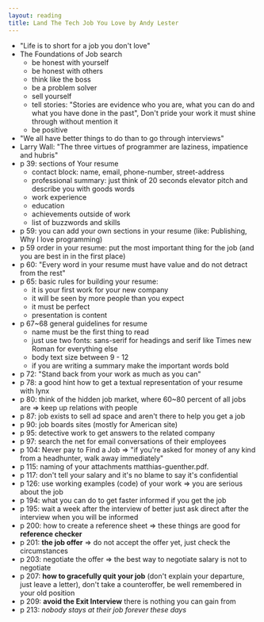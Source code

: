 ```yaml
---
layout: reading
title: Land The Tech Job You Love by Andy Lester
---
```


- "Life is to short for a job you don't love"
- The Foundations of Job search
  - be honest with yourself
  - be honest with others
  - think like the boss
  - be a problem solver
  - sell yourself
  - tell stories: "Stories are evidence who you are, what you can do and what you have done in the past", Don't pride
    your work it must shine through without mention it
  - be positive
- "We all have better things to do than to go through interviews"
- Larry Wall: "The three virtues of programmer are laziness, impatience and hubris"
- p 39: sections of Your resume
  - contact block: name, email, phone-number, street-address
  - professional summary: just think of 20 seconds elevator pitch and describe you with goods words
  - work experience
  - education
  - achievements outside of work
  - list of buzzwords and skills
- p 59: you can add your own sections in your resume (like: Publishing, Why I love programming)
- p 59 order in your resume: put the most important thing for the job (and you are best in in the first place)
- p 60: "Every word in your resume must have value and do not detract from the rest"
- p 65: basic rules for building your resume:
  - it is your first work for your new company
  - it will be seen by more people than you expect
  - it must be perfect
  - presentation is content
- p 67~68 general guidelines for resume
  - name must be the first thing to read
  - just use two fonts: sans-serif for headings and serif like Times new Roman for everything else
  - body text size between 9 - 12
  - if you are writing a summary make the important words bold
- p 72: "Stand back from your work as much as you can"
- p 78: a good hint how to get a textual representation of your resume with lynx
- p 80: think of the hidden job market, where 60~80 percent of all jobs are => keep up relations with people
- p 87: job exists to sell ad space and aren't there to help you get a job
- p 90: job boards sites (mostly for American site)
- p 95: detective work to get answers to the related company
- p 97: search the net for email conversations of their employees
- p 104: Never pay to Find a Job => "if you're asked for money of any kind from a headhunter, walk away immediately"
- p 115: naming of your attachments matthias-guenther.pdf.
- p 117: don't tell your salary and it's no blame to say it's confidential
- p 126: use working examples (code) of your work => you are serious about the job
- p 194: what you can do to get faster informed if you get the job
- p 195: wait a week after the interview of better just ask direct after the interview when you will be informed
- p 200: how to create a reference sheet => these things are good for **reference checker**
- p 201: **the job offer** => do not accept the offer yet, just check the circumstances
- p 203: negotiate the offer => the best way to negotiate salary is not to negotiate
- p 207: **how to gracefully quit your job** (don't explain your departure, just leave a letter), don't take a
  counteroffer, be well remembered in your old position
- p 209: **avoid the Exit Interview** there is nothing you can gain from
- p 213: *nobody stays at their job forever these days*

